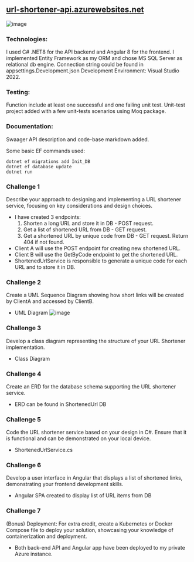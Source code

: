 ## [url-shortener-api.azurewebsites.net](https://url-shortener-api.azurewebsites.net)

![image](https://github.com/user-attachments/assets/038e483b-83fe-42da-8095-0707b11d0312)

### Technologies:
I used C# .NET8 for the API backend and Angular 8 for the frontend. 
I implemented Entity Framework as my ORM and chose MS SQL Server as relational db engine.
Connection string could be found in appsettings.Development.json
Development Environment: Visual Studio 2022.

### Testing:
Function include at least one successful and one failing unit test.
Unit-test project added with a few unit-tests scenarios using Moq package.

### Documentation:
Swaager API description and code-base markdown added.

Some basic EF commands used:
```
dotnet ef migrations add Init_DB
dotnet ef database update
dotnet run
```
### Challenge 1 
Describe your approach to designing and implementing a URL shortener service, focusing on key considerations and design choices. 
* I have created 3 endpoints:
    1. Shorten a long URL and store it in DB - POST request.
    2. Get a list of shortened URL from DB - GET request.
    3. Get a shortened URL by unique code from DB - GET request. Return 404 if not found.
* Client A will use the POST endpoint for creating new shortened URL.
* Client B will use the GetByCode endpoint to get the shortened URL.
* ShortenedUrlService is responsible to generate a unique code for each URL and to store it in DB.

### Challenge 2 
Create a UML Sequence Diagram showing how short links will be created by ClientA and accessed by ClientB.
* UML Diagram
![image](https://github.com/user-attachments/assets/f42dfb88-13b3-4c86-804c-d8e9202fa390)

### Challenge 3 
Develop a class diagram representing the structure of your URL Shortener implementation. 
* Class Diagram

### Challenge 4 
Create an ERD for the database schema supporting the URL shortener service.
* ERD can be found in ShortenedUrl DB 

### Challenge 5 
Code the URL shortener service based on your design in C#. Ensure that it is functional and can be demonstrated on your local device. 
* ShortenedUrlService.cs

### Challenge 6 
Develop a user interface in Angular that displays a list of shortened links, demonstrating your frontend development skills.
* Angular SPA created to display list of URL items from DB

### Challenge 7 
(Bonus) Deployment: For extra credit, create a Kubernetes or Docker Compose file to deploy your solution, showcasing your knowledge of containerization and deployment.
* Both back-end API and Angular app have been deployed to my private Azure instance.
